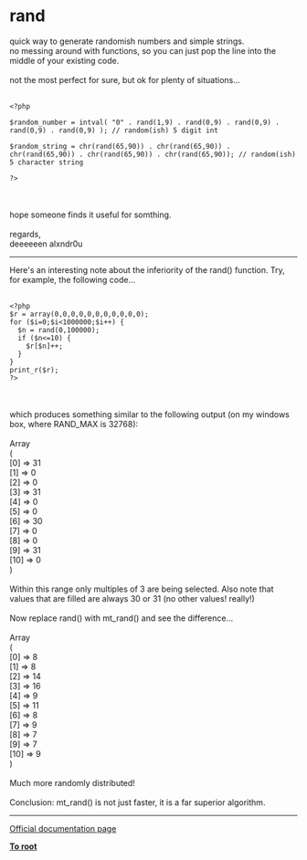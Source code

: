 # rand



quick way to generate randomish numbers and simple strings.<br>no messing around with functions, so you can just pop the line into the middle of your existing code.<br><br>not the most perfect for sure, but ok for plenty of situations...<br><br>

```
<?php

$random_number = intval( "0" . rand(1,9) . rand(0,9) . rand(0,9) . rand(0,9) . rand(0,9) ); // random(ish) 5 digit int

$random_string = chr(rand(65,90)) . chr(rand(65,90)) . chr(rand(65,90)) . chr(rand(65,90)) . chr(rand(65,90)); // random(ish) 5 character string

?>
```
<br><br>hope someone finds it useful for somthing.<br><br>regards,<br>deeeeeen alxndr0u  

---

Here&apos;s an interesting note about the inferiority of the rand() function. Try, for example, the following code...<br><br>

```
<?php
$r = array(0,0,0,0,0,0,0,0,0,0,0);
for ($i=0;$i<1000000;$i++) {
  $n = rand(0,100000);
  if ($n<=10) {
    $r[$n]++;
  }
}
print_r($r); 
?>
```
<br><br>which produces something similar to the following output (on my windows box, where RAND_MAX is 32768):<br><br>Array<br>(<br>    [0] =&gt; 31<br>    [1] =&gt; 0<br>    [2] =&gt; 0<br>    [3] =&gt; 31<br>    [4] =&gt; 0<br>    [5] =&gt; 0<br>    [6] =&gt; 30<br>    [7] =&gt; 0<br>    [8] =&gt; 0<br>    [9] =&gt; 31<br>    [10] =&gt; 0<br>)<br><br>Within this range only multiples of 3 are being selected. Also note that values that are filled are always 30 or 31 (no other values! really!) <br><br>Now replace rand() with mt_rand() and see the difference...<br><br>Array<br>(<br>    [0] =&gt; 8<br>    [1] =&gt; 8<br>    [2] =&gt; 14<br>    [3] =&gt; 16<br>    [4] =&gt; 9<br>    [5] =&gt; 11<br>    [6] =&gt; 8<br>    [7] =&gt; 9<br>    [8] =&gt; 7<br>    [9] =&gt; 7<br>    [10] =&gt; 9<br>)<br><br>Much more randomly distributed!<br><br>Conclusion: mt_rand() is not just faster, it is a far superior algorithm.  

---

[Official documentation page](https://www.php.net/manual/en/function.rand.php)

**[To root](/README.md)**